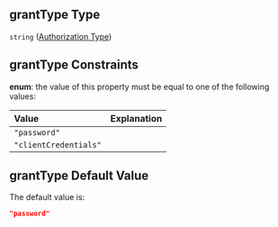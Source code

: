 ## grantType Type

`string` ([Authorization Type](btpsa-usecase-properties-services-items-allof-1-then-allof-21-then-allof-0-then-properties-parameters-properties-authorization-type.md))

## grantType Constraints

**enum**: the value of this property must be equal to one of the following values:

| Value                 | Explanation |
| :-------------------- | :---------- |
| `"password"`          |             |
| `"clientCredentials"` |             |

## grantType Default Value

The default value is:

```json
"password"
```
